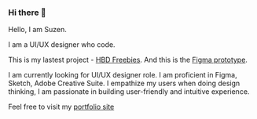 ### Hi there 👋

Hello, I am Suzen.

I am a UI/UX designer who code.

This is my lastest project - [HBD Freebies](http://hbdfreebies-prototype.suzencwchu.com/).
And this is the [Figma prototype](http://hbdfreebies-figma.suzencwchu.com/).

I am currently looking for UI/UX designer role.
I am proficient in Figma, Sketch, Adobe Creative Suite.
I empathize my users when doing design thinking, I am passionate in building user-friendly and intuitive experience.

Feel free to visit my [portfolio site](https://suzencwchu.com/)
